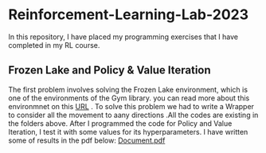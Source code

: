 # Reinforcement-Learning-Lab-2023
In this repository, I have placed my programming exercises that I have completed in my RL course.
## Frozen Lake and Policy & Value Iteration
The first problem involves solving the Frozen Lake environment, which is one of the environments of the Gym library. you can read more about this environmnet on this [URL](https://gymnasium.farama.org/environments/toy_text/frozen_lake/) . To solve this problem we had to write a Wrapper to consider all the movement to aany directions .All the codes are existing in the folders above.
After I programmed the code for Policy and Value Iteration, I test it with some values for its hyperparameters. I have written some of results in the pdf below:
[Document.pdf](https://github.com/Snaseri2001/Reinforcement-Learning-Lab-2023/files/12172250/Document.pdf)
